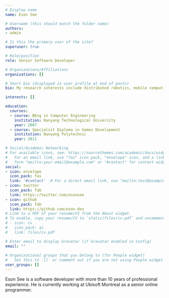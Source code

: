 ```yaml
---
# Display name
name: Eson See

# Username (this should match the folder name)
authors:
- admin

# Is this the primary user of the site?
superuser: true

# Role/position
role: Senior Software Developer

# Organizations/Affiliations
organizations: []

# Short bio (displayed in user profile at end of posts)
bio: My research interests include distributed robotics, mobile computing and programmable matter.

interests: []

education:
  courses:
  - course: BEng in Computer Engineering
    institution: Nanyang Technological University
    year: 2007
  - course: Specialist Diploma in Games Development
    institution: Nanyang Polytechnic
    year: 2011

# Social/Academic Networking
# For available icons, see: https://sourcethemes.com/academic/docs/widgets/#icons
#   For an email link, use "fas" icon pack, "envelope" icon, and a link in the
#   form "mailto:your-email@example.com" or "#contact" for contact widget.
social:
- icon: envelope
  icon_pack: fas
  link: '#contact'  # For a direct email link, use "mailto:test@example.org".
- icon: twitter
  icon_pack: fab
  link: https://twitter.com/esonsee
- icon: github
  icon_pack: fab
  link: https://github.com/eson-dev
# Link to a PDF of your resume/CV from the About widget.
# To enable, copy your resume/CV to `static/files/cv.pdf` and uncomment the lines below.  
# - icon: cv
#   icon_pack: ai
#   link: files/cv.pdf

# Enter email to display Gravatar (if Gravatar enabled in Config)
email: ""
  
# Organizational groups that you belong to (for People widget)
#   Set this to `[]` or comment out if you are not using People widget.  
user_groups: []
---
```


Eson See is a software developer with more than 10 years of professional experience. He is currently working at Ubisoft Montreal as a senior online programmer.
